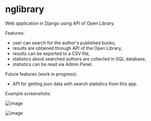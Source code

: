 # nglibrary
Web application in Django using API of Open Library.

Features:
- user can search for the author's published books,
- results are obtained through API of the Open Library,
- results can be exported to a CSV file,
- statistics about searched authors are collected in SQL database,
- statistics can be read via Admin Panel.

Future features (work in progress):
- API for getting json data with search statistics from this app.


Example screenshots:

![image](https://user-images.githubusercontent.com/76916353/187300349-0b0afc0a-b928-464d-b20c-42af92ed6c71.png)

![image](https://user-images.githubusercontent.com/76916353/188017829-72abcf13-2a84-4b9c-accc-8d4e5bdae4b4.png)

